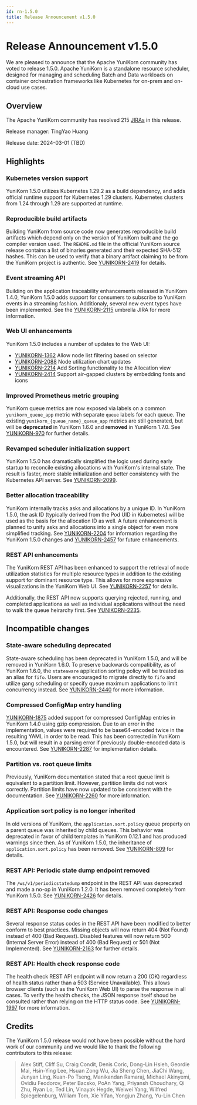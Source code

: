 ```yaml
---
id: rn-1.5.0
title: Release Announcement v1.5.0
---
```


<!--
Licensed to the Apache Software Foundation (ASF) under one
or more contributor license agreements.  See the NOTICE file
distributed with this work for additional information
regarding copyright ownership.  The ASF licenses this file
to you under the Apache License, Version 2.0 (the
"License"); you may not use this file except in compliance
with the License.  You may obtain a copy of the License at

  http://www.apache.org/licenses/LICENSE-2.0

Unless required by applicable law or agreed to in writing,
software distributed under the License is distributed on an
"AS IS" BASIS, WITHOUT WARRANTIES OR CONDITIONS OF ANY
KIND, either express or implied.  See the License for the
specific language governing permissions and limitations
under the License.
-->

# Release Announcement v1.5.0
We are pleased to announce that the Apache YuniKorn community has voted to release 1.5.0. 
Apache YuniKorn is a standalone resource scheduler, designed for managing and scheduling Batch and Data workloads on container
orchestration frameworks like Kubernetes for on-prem and on-cloud use cases.

## Overview
The Apache YuniKorn community has resolved 215 [JIRAs](https://issues.apache.org/jira/issues/?filter=12353274) in this release.

Release manager: TingYao Huang

Release date: 2024-03-01 (TBD)

## Highlights

### Kubernetes version support

YuniKorn 1.5.0 utilizes Kubernetes 1.29.2 as a build dependency, and adds
official runtime support for Kubernetes 1.29 clusters. Kubernetes clusters from
1.24 through 1.29 are supported at runtime.

### Reproducible build artifacts

Building YuniKorn from source code now generates reproducible build artifacts
which depend only on the version of YuniKorn built and the go compiler version
used. The `README.md` file in the official YuniKorn source release contains a
list of binaries generated and their expected SHA-512 hashes. This can be used
to verify that a binary artifact claiming to be from the YuniKorn project is
authentic. See
[YUNIKORN-2419](https://issues.apache.org/jira/browse/YUNIKORN-2419) for
details.

### Event streaming API

Building on the application traceability enhancements released in YuniKorn
1.4.0, YuniKorn 1.5.0 adds support for consumers to subscribe to YuniKorn
events in a streaming fashion. Additionaly, several new event types have
been implemented. See the
[YUNIKORN-2115](https://issues.apache.org/jira/browse/YUNIKORN-2115) umbrella
JIRA for more information.

### Web UI enhancements

YuniKorn 1.5.0 includes a number of updates to the Web UI:

- [YUNIKORN-1362](https://issues.apache.org/jira/browse/YUNIKORN-1362)
  Allow node list filtering based on selector
- [YUNIKORN-2088](https://issues.apache.org/jira/browse/YUNIKORN-2088)
  Node utilization chart updates
- [YUNIKORN-2214](https://issues.apache.org/jira/browse/YUNIKORN-2214)
  Add Sorting functionality to the Allocation view
- [YUNIKORN-2414](https://issues.apache.org/jira/browse/YUNIKORN-2414)
  Support air-gapped clusters by embedding fonts and icons

### Improved Prometheus metric grouping

YuniKorn queue metrics are now exposed via labels on a common
`yunikorn_queue_app` metric with separate `queue` labels for each queue.
The existing `yunikorn_{queue_name}_queue_app` metrics are still generated,
but will be **deprecated** in YuniKorn 1.6.0 and **removed** in YuniKorn 1.7.0.
See [YUNIKORN-970](https://issues.apache.org/jira/browse/YUNIKORN-970) for
further details.

### Revamped scheduler initialization support

YuniKorn 1.5.0 has dramatically simplified the logic used during early
startup to reconcile existing allocations with YuniKorn's internal
state. The result is faster, more stable initialization and better
consistency with the Kubernetes API server. See
[YUNIKORN-2099](https://issues.apache.org/jira/browse/YUNIKORN-2099).

### Better allocation traceability

YuniKorn internally tracks asks and allocations by a unique ID. In YuniKorn
1.5.0, the ask ID (typically derived from the Pod UID in Kubernetes) will
be used as the basis for the allocation ID as well. A future enhancement is
planned to unify asks and allocations into a single object for even more
simplified tracking. See
[YUNIKORN-2204](https://issues.apache.org/jira/browse/YUNIKORN-2204) for
information regarding the YuniKorn 1.5.0 changes and
[YUNIKORN-2457](https://issues.apache.org/jira/browse/YUNIKORN-2457) for
future enhancements.

### REST API enhancements

The YuniKorn REST API has been enhanced to support the retrieval of
node utilization statistics for multiple resource types in addition to
the existing support for dominant resource type. This allows for more
expressive visualizations in the YuniKorn Web UI. See
[YUNIKORN-2257](https://issues.apache.org/jira/browse/YUNIKORN-2257) for
details.

Additionally, the REST API now supports querying rejected, running, and
completed applications as well as individual applications without the
need to walk the queue heirarchy first. See
[YUNIKORN-2235](https://issues.apache.org/jira/browse/YUNIKORN-2235).

## Incompatible changes

### State-aware scheduling deprecated

State-aware scheduling has been deprecated in YuniKorn 1.5.0, and will be
removed in YuniKorn 1.6.0. To preserve backwards compatibility, as of YuniKorn
1.6.0, the `stateaware` application sorting policy will be treated as an alias
for `fifo`. Users are encouraged to migrate directly to `fifo` and utilize
gang scheduling or specify queue maximum applications to limit concurrency
instead. See
[YUNIKORN-2440](https://issues.apache.org/jira/browse/YUNIKORN-2440) for
more information.

### Compressed ConfigMap entry handling

[YUNIKORN-1875](https://issues.apache.org/jira/browse/YUNIKORN-1875) added
support for compressed ConfigMap entries in YuniKorn 1.4.0 using gzip
compression. Due to an error in the implementation, values were required
to be base64-encoded twice in the resulting YAML in order to be read.
This has been corrected in YuniKorn 1.5.0, but will result in a parsing
error if previously double-encoded data is encountered. See
[YUNIKORN-2287](https://issues.apache.org/jira/browse/YUNIKORN-2287) for
implementation details.

### Partition vs. root queue limits

Previously, YuniKorn documentation stated that a root queue limit is equivalent
to a partition limit. However, partition limits did not work correctly.
Partition limits have now updated to be consistent with the documentation.
See [YUNIKORN-2260](https://issues.apache.org/jira/browse/YUNIKORN-2260) for
more information.

### Application sort policy is no longer inherited

In old versions of YuniKorn, the `application.sort.policy` queue property
on a parent queue was inherited by child queues. This behavior was deprecated
in favor of child templates in YuniKorn 0.12.1 and has produced warnings
since then. As of YuniKorn 1.5.0, the inheritance of `application.sort.policy`
has been removed. See
[YUNIKORN-809](https://issues.apache.org/jira/browse/YUNIKORN-809) for details.

### REST API: Periodic state dump endpoint removed

The `/ws/v1/periodicstatedump` endpoint in the REST API was deprecated
and made a no-op in YuniKorn 1.2.0. It has been removed completely from
YuniKorn 1.5.0. See
[YUNIKORN-2426](https://issues.apache.org/jira/browse/YUNIKORN-2426) for
details.

### REST API: Response code changes

Several response status codes in the REST API have been modified to better
conform to best practices. Missing objects will now return 404 (Not Found)
instead of 400 (Bad Request). Disabled features will now return
500 (Internal Server Error) instead of 400 (Bad Request) or 501
(Not Implemented). See
[YUNIKORN-2163](https://issues.apache.org/jira/browse/YUNIKORN-2163) for further
details.

### REST API: Health check response code

The health check REST API endpoint will now return a 200 (OK) regardless
of health status rather than a 503 (Service Unavailable). This allows browser
clients (such as the YuniKorn Web UI) to parse the response in all cases.
To verify the health checks, the JSON response itself shoud be consulted rather
than relying on the HTTP status code. See
[YUNIKORN-1997](https://issues.apache.org/jira/browse/YUNIKORN-1997) for more
information.

## Credits
The YuniKorn 1.5.0 release would not have been possible without the
hard work of our community and we would like to thank the following
contributors to this release:

> Alex Stiff, Cliff Su, Craig Condit, Denis Coric, Dong-Lin Hsieh,
  Geordie Mai, Hsin-Ying Lee, Hsuan Zong Wu, Jia Sheng Chen,
  JiaChi Wang, Junyan Ling, Kuan-Po Tseng, Manikandan Ramaraj,
  Michael Akinyemi, Ovidiu Feodorov, Peter Bacsko, PoAn Yang,
  Priyansh Choudhary, Qi Zhu, Ryan Lo, Ted Lin, Vinayak Hegde,
  Weiwei Yang, Wilfred Spiegelenburg, William Tom, Xie Yifan,
  Yongjun Zhang, Yu-Lin Chen
